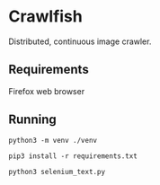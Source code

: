 # Crawlfish

Distributed, continuous image crawler.

## Requirements

Firefox web browser

## Running

`python3 -m venv ./venv`

`pip3 install -r requirements.txt`

`python3 selenium_text.py`